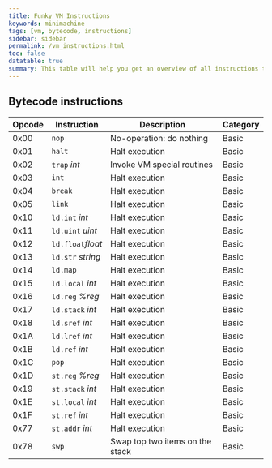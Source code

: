 ```yaml
---
title: Funky VM Instructions
keywords: minimachine
tags: [vm, bytecode, instructions]
sidebar: sidebar
permalink: /vm_instructions.html
toc: false
datatable: true
summary: This table will help you get an overview of all instructions that are supported in Funky Bytecode.
---
```


## Bytecode instructions

Opcode  | Instruction       | Description                       | Category
------- | -----------       | --------------------------------- | --------
0x00    | `nop`             | No-operation: do nothing          | Basic
0x01    | `halt`            | Halt execution                    | Basic
0x02    | `trap` _int_      | Invoke VM special routines        | Basic
0x03    | `int`             | Halt execution                    | Basic
0x04    | `break`           | Halt execution                    | Basic
0x05    | `link`            | Halt execution                    | Basic
0x10    | `ld.int` _int_    | Halt execution                    | Basic
0x11    | `ld.uint` _uint_  | Halt execution                    | Basic
0x12    | `ld.float`_float_ | Halt execution                    | Basic
0x13    | `ld.str` _string_ | Halt execution                    | Basic
0x14    | `ld.map`          | Halt execution                    | Basic
0x15    | `ld.local` _int_  | Halt execution                    | Basic
0x16    | `ld.reg` _%reg_   | Halt execution                    | Basic
0x17    | `ld.stack` _int_  | Halt execution                    | Basic
0x18    | `ld.sref` _int_   | Halt execution                    | Basic
0x1A    | `ld.lref` _int_   | Halt execution                    | Basic
0x1B    | `ld.ref` _int_    | Halt execution                    | Basic
0x1C    | `pop`             | Halt execution                    | Basic
0x1D    | `st.reg` _%reg_   | Halt execution                    | Basic
0x19    | `st.stack` _int_  | Halt execution                    | Basic
0x1E    | `st.local` _int_  | Halt execution                    | Basic
0x1F    | `st.ref` _int_    | Halt execution                    | Basic
0x77    | `st.addr` _int_   | Halt execution                    | Basic
0x78    | `swp`             | Swap top two items on the stack   | Basic

